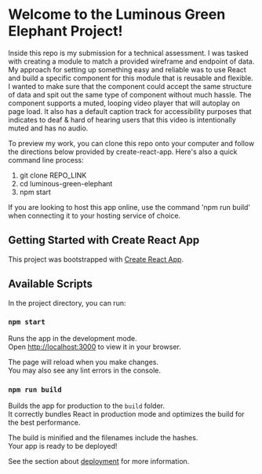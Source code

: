 # Welcome to the Luminous Green Elephant Project!
Inside this repo is my submission for a technical assessment. I was tasked with creating a module to match a provided wireframe and endpoint of data. My approach for setting up something easy and reliable was to use React and build a specific component for this module that is reusable and flexible. I wanted to make sure that the component could accept the same structure of data and spit out the same type of component without much hassle. The component supports a muted, looping video player that will autoplay on page load. It also has a default caption track for accessibility purposes that indicates to deaf & hard of hearing users that this video is intentionally muted and has no audio.

To preview my work, you can clone this repo onto your computer and follow the directions below provided by create-react-app. Here's also a quick command line process:

1. git clone REPO_LINK
2. cd luminous-green-elephant
3. npm start

If you are looking to host this app online, use the command 'npm run build' when connecting it to your hosting service of choice.


## Getting Started with Create React App

This project was bootstrapped with [Create React App](https://github.com/facebook/create-react-app).

## Available Scripts

In the project directory, you can run:

### `npm start`

Runs the app in the development mode.\
Open [http://localhost:3000](http://localhost:3000) to view it in your browser.

The page will reload when you make changes.\
You may also see any lint errors in the console.

### `npm run build`

Builds the app for production to the `build` folder.\
It correctly bundles React in production mode and optimizes the build for the best performance.

The build is minified and the filenames include the hashes.\
Your app is ready to be deployed!

See the section about [deployment](https://facebook.github.io/create-react-app/docs/deployment) for more information.
